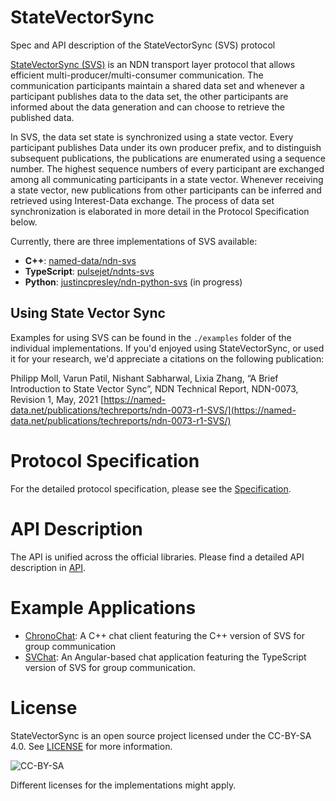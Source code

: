 # StateVectorSync
Spec and API description of the StateVectorSync (SVS) protocol

[StateVectorSync (SVS)](https://named-data.net/wp-content/uploads/2021/05/ndn-0073-r1-SVS.pdf) is an NDN transport layer protocol that allows efficient multi-producer/multi-consumer communication. The communication participants maintain a shared data set and whenever a participant publishes data to the data set, the other participants are informed about the data generation and can choose to retrieve the published data.

In SVS, the data set state is synchronized using a state vector. Every participant publishes Data under its own producer prefix, and to distinguish subsequent publications, the publications are enumerated using a sequence number. The highest sequence numbers of every participant are exchanged among all communicating participants in a state vector. Whenever receiving a state vector, new publications from other participants can be inferred and retrieved using Interest-Data exchange. The process of data set synchronization is elaborated in more detail in the Protocol Specification below.

Currently, there are three implementations of SVS available:

- **C++**: [named-data/ndn-svs](https://github.com/named-data/ndn-svs)
- **TypeScript**: [pulsejet/ndnts-svs](https://github.com/pulsejet/ndnts-svs)
- **Python**: [justincpresley/ndn-python-svs](https://github.com/justincpresley/ndn-python-svs) (in progress)

## Using State Vector Sync

Examples for using SVS can be found in the `./examples` folder of the individual implementations. If you'd enjoyed using StateVectorSync, or used it for your research, we'd appreciate a citations on the following publication:

Philipp Moll, Varun Patil, Nishant Sabharwal, Lixia Zhang, “A Brief Introduction to State Vector Sync”, NDN Technical Report, NDN-0073, Revision 1, May, 2021 [https://named-data.net/publications/techreports/ndn-0073-r1-SVS/](https://named-data.net/publications/techreports/ndn-0073-r1-SVS/)

# Protocol Specification

For the detailed protocol specification, please see the [Specification](./Specification.md).

# API Description

The API is unified across the official libraries. Please find a detailed API description in [API](./API.md).

# Example Applications

- [ChronoChat](https://github.com/named-data/chronochat): A C++ chat client featuring the C++ version of SVS for group communication
- [SVChat](https://github.com/pulsejet/svchat): An Angular-based chat application featuring the TypeScript version of SVS for group communication.

# License
StateVectorSync is an open source project licensed under the CC-BY-SA 4.0. See [LICENSE](./LICENSE) for more information.

![CC-BY-SA](https://mirrors.creativecommons.org/presskit/buttons/88x31/svg/by-sa.svg)

Different licenses for the implementations might apply.
